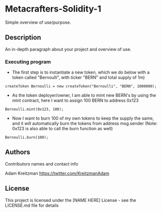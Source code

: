 # Metacrafters-Solidity-1

Simple overview of use/purpose.

## Description

An in-depth paragraph about your project and overview of use.

### Executing program

* The first step is to instantiate a new token, which we do below with a token called "Bernoulli", with ticker "BERN" and total supply of 1m)
```
createToken Bernoulli = new createToken("Bernoulli", "BERN", 1000000);
```

* As the token deployer/owner, I am able to mint new BERN's by using the mint contract, here I want to assign 100 BERN to address 0x123
```
Bernoulli.mint(0x123, 100);
```

* Now I want to burn 100 of my own tokens to keep the supply the same, and it will automatically burn the tokens from address msg.sender (Note: 0x123 is also able to call the burn function as well)
```
Bernoulli.burn(100);
```

## Authors

Contributors names and contact info

Adam Kreitzman
https://twitter.com/KreitzmanAdam


## License

This project is licensed under the [NAME HERE] License - see the LICENSE.md file for details
